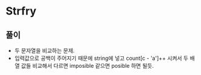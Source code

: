 # Strfry

## 풀이
- 두 문자열을 비교하는 문제.
- 입력값으로 공백이 주어지기 때문에 string에 넣고 count[c - 'a']++ 시켜서 
두 배열 값들 비교해서 다르면 imposible 같으면 posible 하면 될듯.